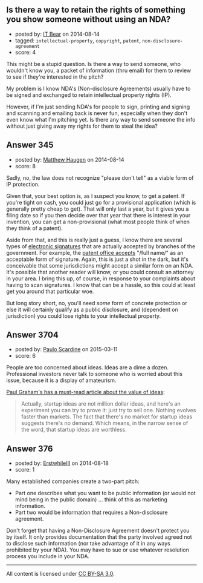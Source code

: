 ## Is there a way to retain the rights of something you show someone without using an NDA?

- posted by: [IT Bear](https://stackexchange.com/users/2852545/it-bear) on 2014-08-14
- tagged: `intellectual-property`, `copyright`, `patent`, `non-disclosure-agreement`
- score: 4

This might be a stupid question. Is there a way to send someone, who wouldn't know you, a packet of information (thru email) for them to review to see if they're interested in the pitch?

My problem is I know NDA's (Non-disclosure Agreements) usually have to be signed and exchanged to retain intellectual property rights (IP).

However, if I'm just sending NDA's for people to sign, printing and signing and scanning and emailing back is never fun, especially when they don't even know what I'm pitching yet. Is there any way to send someone the info without just giving away my rights for them to steal the idea?


## Answer 345

- posted by: [Matthew Haugen](https://stackexchange.com/users/1325646/matthew-haugen) on 2014-08-14
- score: 8

Sadly, no, the law does not recognize "please don't tell" as a viable form of IP protection.

Given that, your best option is, as I suspect you know, to get a patent. If you're tight on cash, you could just go for a provisional application (which is generally pretty cheap to get). That will only last a year, but it gives you a filing date so if you then decide over that year that there is interest in your invention, you can get a non-provisional (what most people think of when they think of a patent).

Aside from that, and this is really just a guess, I know there are several types of [electronic signatures](http://en.wikipedia.org/wiki/Electronic_signature#Legal_definitions) that are actually accepted by branches of the government. For example, the [patent office accepts](http://www.uspto.gov/web/offices/pac/dapp/opla/preognotice/sigexamples_alt_text.pdf) "/full name/" as an acceptable form of signature. Again, this is just a shot in the dark, but it's conceivable that some jurisdictions might accept a similar form on an NDA. It's possible that another reader will know, or you could consult an attorney in your area. I bring this up, of course, in response to your complaints about having to scan signatures. I know that can be a hassle, so this could at least get you around that particular woe.

But long story short, no, you'll need *some* form of concrete protection or else it will certainly qualify as a public disclosure, and (dependent on jurisdiction) you could lose rights to your intellectual property.


## Answer 3704

- posted by: [Paulo Scardine](https://stackexchange.com/users/199019/paulo-scardine) on 2015-03-11
- score: 6

People are too concerned about ideas. Ideas are a dime a dozen. Professional investors never talk to someone who is worried about this issue, because it is a display of amateurism. 

[Paul Graham's has a must-read article about the value of ideas](http://www.paulgraham.com/ideas.html):

> Actually, startup ideas are not million dollar ideas, and here's an experiment you can try to prove it: just try to sell one. Nothing evolves faster than markets. The fact that there's no market for startup ideas suggests there's no demand. Which means, in the narrow sense of the word, that startup ideas are worthless.




## Answer 376

- posted by: [ErstwhileIII](https://stackexchange.com/users/2320529/erstwhileiii) on 2014-08-18
- score: 1

Many established companies create a two-part pitch:

 - Part one describes what you want to be public information (or would not mind being in the public domain) ... think of this as marketing information.
 - Part two would be information that requires a Non-disclosure agreement.

Don't forget that having a Non-Disclosure Agreement doesn't protect you by itself. It only provides documentation that the party involved agreed not to disclose such information (nor take advantage of it in any ways prohibited by your NDA). You may have to sue or use whatever resolution process you include in your NDA.



---

All content is licensed under [CC BY-SA 3.0](https://creativecommons.org/licenses/by-sa/3.0/).
